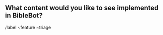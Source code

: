 ## What content would you like to see implemented in BibleBot?
<!-- This is not for translations or language requests. This is for requesting a catechism, confession, or historical document to be added. (write below this line) -->

<!-- By submitting this form, you agree to follow our Code of Conduct: https://gitlab.com/kerygmadigital/biblebot/BibleBot/-/blob/master/CODE_OF_CONDUCT.md -->

/label ~feature ~triage